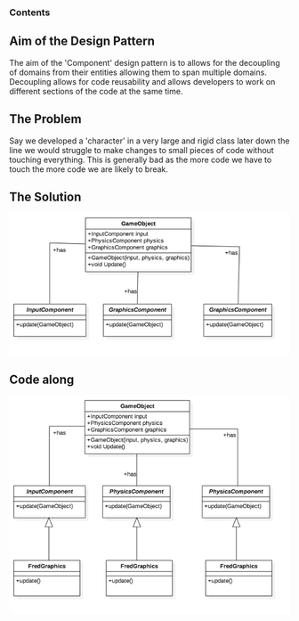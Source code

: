 ### Contents

## Aim of the Design Pattern

The aim of the 'Component' design pattern is to allows for the decoupling of domains from their entities allowing them to span multiple domains. Decoupling allows for code reusability and allows developers to work on different sections of the code at the same time.

## The Problem

Say we developed a 'character' in a very large and rigid class later down the line we would struggle to make changes to small pieces of code without touching everything. This is generally bad as the more code we have to touch the more code we are likely to break.

## The Solution

<div style="text-align:center">
  <img src="diagrams/general.png">
</div>

## Code along

<div style="text-align:center">
  <img src="diagrams/example.png">
</div>

